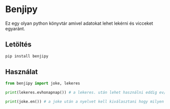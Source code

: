 # Benjipy

Ez egy olyan python könyvtár amivel adatokat lehet lekérni és vicceket egyaránt.

## Letöltés
```bash
pip install benjipy
```
## Használat
```python
from benjipy import joke, lekeres

print(lekeres.evhonapnap()) # a lekeres. után lehet használni eddig ev/honap/nap/evhonapnap ot is.

print(joke.en()) # a joke után a nyelvet kell kiválasztani hogy milyen nyelven szeretnénk magát a viccet lekérni.
```
